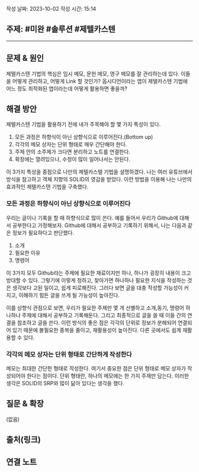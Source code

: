 작성 날짜: 2023-10-02
작성 시간: 15:14

## 주제: #미완 #솔루션 #제텔카스텐 

----

## 문제 & 원인

제텔카스텐 기법의 핵심은 임시 메모, 문헌 메모, 영구 메모를 잘 관리하는데 있다. 이들을 어떻게 관리하고, 어떻게 Link 할 것인가? 옵시디언이라는 앱이 제텔카스텐 기법에 어느 정도 최적화된 앱이라는데 어떻게 활용하면 좋을까?

## 해결 방안

제텔카스텐 기법을 활용하기 전에 내가 주목해야 할 몇 가지 특성이 있다.

1.  모든 과정은 하향식이 아닌 상향식으로 이루어진다.(Bottom up)
2.  각각의 메모 상자는 단위 형태로 매우 간단해야 한다.
3.  주제 안의 소주제가 크다면 분리하고 노트를 연결한다.
4.  확장에는 열려있으나, 수정이 많이 일어나서는 안된다.

이 3가지 특성을 중점으로 나만의 제텔카스텔 기법을 설명하겠다. 나는 여러 유튜브에서 방식을 참고하고 객체 지향의 SOLID의 영감을 받았다. 이런 방법을 이용해 나는 나만의 효과적인 제텔카스텐 기법을 구축했다.

### 모든 과정은 하향식이 아닌 상향식으로 이루어진다

우리는 글이나 기록을 할 때 하향식으로 많이 쓴다. 예를 들어서 우리가 Github에 대해서 공부한다고 가정해보자. Github에 대해서 공부하고 기록하기 위해서, 나는 다음과 같은 정보가 필요하다고 판단했다.

1. 소개
2. 필요한 이유
3. 명령어

이 3가지 모두 Github라는 주제에 필요한 재료이지만 하나, 하나가 굉장히 내용이 크고 방대할 수 있다. 그렇기에 이렇게 정하고, 찾아가면 하나하나 필요한 지식을 작성하는 것은 생각보다 고된 일이고, 쉽게 피로해진다. 그러다 보면 글을 대충 작성할 가능성이 커지고, 이해하기 힘든 글을 쓰게 될 가능성이 높아진다.

이를 상향식 관점으로 보면, 우리가 필요한 주제만 몇 개 선별하고 소개,동기, 명령어 하나하나 주제에 대해서 공부하고 기록해둔다. 그리고 최종적으로 글을 쓸 때 이들 간의 연결을 참조하고 글을 쓴다. 이런 방식의 좋은 점은 각각의 단위로 정보가 분해되어 연결되어 있기 때문에 불필요한 중복을 줄이고, 재활용성이 높아진다. 다른 곳에서도 쉽게 재활용할 수 있다.

### 각각의 메모 상자는 단위 형태로 간단하게 작성한다

메모는 최대한 간단한 형태로 작성한다. 여기서 중요한 점은 단위 형태로 메모 상자가 작성되어야 한다는 점이다. 단위 형태란, 하나의 메모에는 한 가지 주제만 담는다. 이러한 생각은 SOLID의 SRP와 많이 닮아 있다는 생각을 했다. 
## 질문 & 확장

(없음)

## 출처(링크)


## 연결 노트
